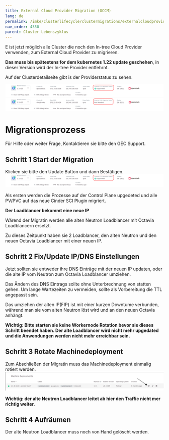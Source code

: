 ```yaml
---
title: External Cloud Provider Migration (OCCM)
lang: de
permalink: /imke/clusterlifecycle/clustermigrations/externalcloudprovider
nav_order: 4350
parent: Cluster Lebenszyklus
---
```


E ist jetzt möglich alle Cluster die noch den In-tree Cloud Provider verwenden, zum External Cloud Provider zu migrieren.

**Das muss bis spätestens for dem kubernetes 1.22 update geschehen**, in dieser Version wird der In-tree Provider entfehrnt.

Auf der Clusterdetailseite gibt is der Providerstatus zu sehen.

![migration needed](migration-needed.png)
![migration not needed](migration-not-needed.png)

# Migrationsprozess

Für Hilfe oder weiter Frage, Kontaktieren sie bitte den GEC Support.

## Schritt 1 Start der Migration

Klicken sie bitte den Update Button und dann Bestätigen.
![migration needed](migration-needed.png)

Als ersten werden die Prozesse auf der Control Plane upgedeted und alle PV/PVC auf das neue Cinder SCI Plugin migriert.

**Der Loadblancer bekommt eine neue IP**

Wärend der Migratin werden alle alten Neutron Loadblancer mit Octavia Loadblancern ersetzt.

Zu dieses Zeitpunkt haben sie 2 Loadblancer, den alten Neutron und den neuen Octavia Loadblancer mit einer neuen IP.

## Schritt 2 Fix/Update IP/DNS Einstellungen

Jetzt sollten sie entweder ihre DNS Einträge mit der neuen IP updaten, oder die alte IP vom Neutron zum Octavia Loadblancer umziehen.

Das Ändern des DNS Eintrags sollte ohne Unterbrechnung von statten gehen. Um lange Wartezeiten zu vermeiden, sollte als Vorbereitung die TTL angepasst sein.

Das umziehen der alten IP(FIP) ist mit einer kurzen Downtume verbunden, während man sie vom alten Neutron löst wird und an den neuen Octavia anhängt.

**Wichtig: Bitte starten sie keine Workernode Rotation bevor sie dieses Schritt beendet haben. Der alte Loadblancer wird nicht mehr upgedated und die Anwendungen werden nicht mehr erreichbar sein.**

## Schritt 3 Rotate Machinedeployment

Zum Abschließen der Migratin muss das Machinedeployment einmalig rotiert werden.
![worker rotation](rotate-nodes.png)

**Wichtig: der alte Neutron Loadblancer leitet ab hier den Traffic nicht mer richtig weiter.**

## Schritt 4 Aufräumen

Der alte Neutron Loadblancer muss noch von Hand gelöscht werden.
